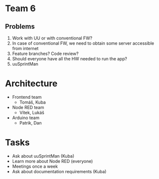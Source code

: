 # Team 6

## Problems

1. Work with UU or with conventional FW?
2. In case of conventional FW, we need to obtain some server accessible from internet
3. Feature branches? Code review?
4. Should everyone have all the HW needed to run the app?
5. uuSprintMan

# Architecture

-   Frontend team
    -   Tomáš, Kuba
-   Node RED team
    -   Vítek, Lukáš
-   Arduino team
    -   Patrik, Dan

# Tasks

-   Ask about uuSprintMan (Kuba)
-   Learn more about Node RED (everyone)
-   Meetings once a week
-   Ask about documentation requirements (Kuba)
